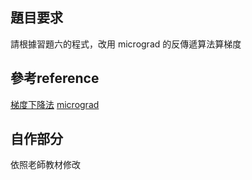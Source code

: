 ## 題目要求
請根據習題六的程式，改用 micrograd 的反傳遞算法算梯度

## 參考reference
[梯度下降法](https://github.com/ccc112a/py2cs/tree/master/02-%E6%BC%94%E7%AE%97%E6%B3%95/02-%E6%96%B9%E6%B3%95/05e-%E6%A2%AF%E5%BA%A6%E4%B8%8B%E9%99%8D%E6%B3%95)
[micrograd](https://github.com/ccc-py/micrograd/)

## 自作部分
依照老師教材修改
